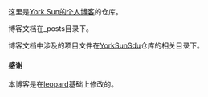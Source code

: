 这里是[York Sun的个人博客](https://yorksunsdu.github.io/)的仓库。

博客文档在_posts目录下。

博客文档中涉及的项目文件在[YorkSunSdu](https://github.com/YorkSunSdu/YorkSunSdu)仓库的相关目录下。

#### 感谢   

本博客是在[leopard](https://github.com/leopardpan/leopardpan.github.io.git)基础上修改的。  

